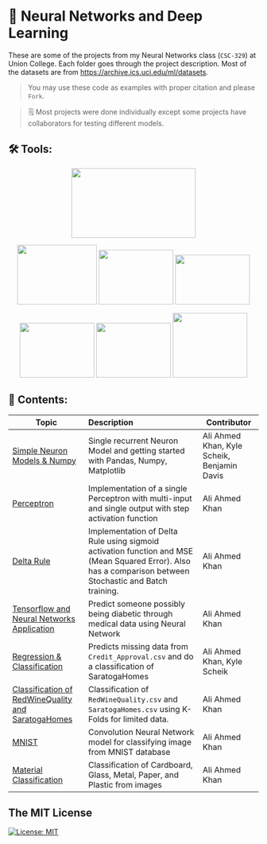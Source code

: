 # :brain:  Neural Networks and Deep Learning

These are some of the projects from my Neural Networks class (`CSC-329`) at Union College. Each folder goes through the project description.
Most of the datasets are from https://archive.ics.uci.edu/ml/datasets.

> You may use these code as examples with proper citation and please `Fork`.

>  🗒️ Most projects were done individually except some projects have collaborators for testing different models.
## :hammer_and_wrench: Tools:
<p align="center">
  <img  width="250" height="140" src="https://www.python.org/static/community_logos/python-logo-master-v3-TM-flattened.png">
</p>
<p align="center">
  <img  width="160" height="120" src="https://upload.wikimedia.org/wikipedia/commons/thumb/1/11/TensorFlowLogo.svg/1200px-TensorFlowLogo.svg.png">
  <img  width="150" height="110" src="https://keras.io/img/logo-k-keras-wb.png">
  <img  width="150" height="100" src="https://upload.wikimedia.org/wikipedia/commons/thumb/0/05/Scikit_learn_logo_small.svg/1200px-Scikit_learn_logo_small.svg.png">
  
</p>
<p align="center">
  <img  width="150" height="110" src="https://upload.wikimedia.org/wikipedia/commons/thumb/3/31/NumPy_logo_2020.svg/2560px-NumPy_logo_2020.svg.png">
  <img  width="150" height="110" src="https://upload.wikimedia.org/wikipedia/commons/thumb/e/ed/Pandas_logo.svg/1200px-Pandas_logo.svg.png">
  <img  width="150" height="130" src="https://matplotlib.org/_static/logo2_compressed.svg">
 </p>


## :closed_book: Contents:

| Topic                                          | Description                                                                                                                                               | Contributor                                 |
| ---------------------------------------------- |:--------------------------------------------------------------------------------------------------------------------------------------------------------- | ------------------------------------------- |
| [Simple Neuron Models & Numpy](https://github.com/Ahmed4812/Neural_Networks/tree/main/Assignment-2)               | Single recurrent Neuron Model and getting started with Pandas, Numpy, Matplotlib                                                                          | Ali Ahmed Khan, Kyle Scheik, Benjamin Davis |
| [Perceptron](https://github.com/Ahmed4812/Neural_Networks/tree/main/Assignment-3)                                 | Implementation of a single Perceptron with multi-input and single output with step activation function                                                    | Ali Ahmed Khan                              |
| [Delta Rule](https://github.com/Ahmed4812/Neural_Networks/tree/main/Assignment-4)                                 | Implementation of Delta Rule using sigmoid activation function and MSE (Mean Squared Error). Also has a comparison between Stochastic and Batch training. | Ali Ahmed Khan                              |
| [Tensorflow and Neural Networks Application](https://github.com/Ahmed4812/Neural_Networks/tree/main/Assignment-5) | Predict someone possibly being diabetic through medical data using Neural Network|Ali Ahmed Khan|
| [Regression & Classification](https://github.com/Ahmed4812/Neural_Networks/tree/main/Assignment-7)                | Predicts missing data from `Credit_Approval.csv` and do a classification of SaratogaHomes| Ali Ahmed Khan, Kyle Scheik                 |
|[Classification of RedWineQuality and SaratogaHomes](https://github.com/Ahmed4812/Neural_Networks/tree/main/Assignment-8)|Classification of `RedWineQuality.csv` and `SaratogaHomes.csv` using K-Folds for limited data.|Ali Ahmed Khan|
|[MNIST](https://github.com/Ahmed4812/Neural_Networks/tree/main/Assignment-9)|Convolution Neural Network model for classifying image from MNIST database|Ali Ahmed Khan|
|[Material Classification](https://github.com/Ahmed4812/Neural_Networks/tree/main/Final%20Project)|Classification of Cardboard, Glass, Metal, Paper, and Plastic from images|Ali Ahmed Khan|


## The MIT License

[![License: MIT](https://img.shields.io/badge/License-MIT-yellow.svg)](https://opensource.org/licenses/MIT)  
